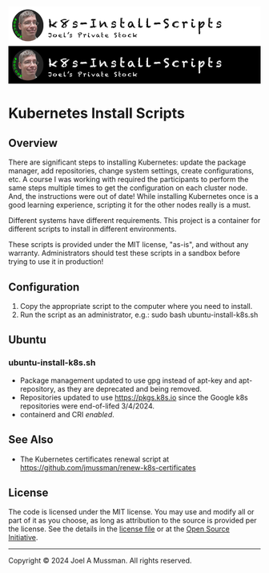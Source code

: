 [//]: # (README.md)
[//]: # (Copyright © 2024 Joel A Mussman. All rights reserved.)
[//]: #

![Banner Light](./.assets/banner-k8s-install-scripts-light.png#gh-light-mode-only)
![banner Dark](./.assets/banner-k8s-install-scripts-dark.png#gh-dark-mode-only)

# Kubernetes Install Scripts

## Overview

There are significant steps to installing Kubernetes: update the package manager, add repositories, change 
system settings, create configurations, etc.
A course I was working with required the participants to perform the same steps multiple times to get
the configuration on each cluster node.
And, the instructions were out of date!
While installing Kubernetes once is a good learning experience, scripting it for the other nodes really is a must.

Different systems have different requirements.
This project is a container for different scripts to install in different environments.

These scripts is provided under the MIT license, "as-is", and without any warranty.
Administrators should test these scripts in a sandbox before trying to use it in production!

## Configuration

1. Copy the appropriate script to the computer where you need to install.
1. Run the script as an administrator, e.g.: sudo bash ubuntu-install-k8s.sh

## Ubuntu
### ubuntu-install-k8s.sh

* Package management updated to use gpg instead of apt-key and apt-repository, as they are deprecated and being removed.
* Repositories updated to use https://pkgs.k8s.io since the Google k8s repositories were end-of-lifed 3/4/2024.
* containerd and CRI *enabled*.

## See Also

* The Kubernetes certificates renewal script at https://github.com/jmussman/renew-k8s-certificates 

## License

The code is licensed under the MIT license. You may use and modify all or part of it as you choose, as long as attribution to the source is provided per the license. See the details in the [license file](./LICENSE.md) or at the [Open Source Initiative](https://opensource.org/licenses/MIT).


<hr>
Copyright © 2024 Joel A Mussman. All rights reserved.